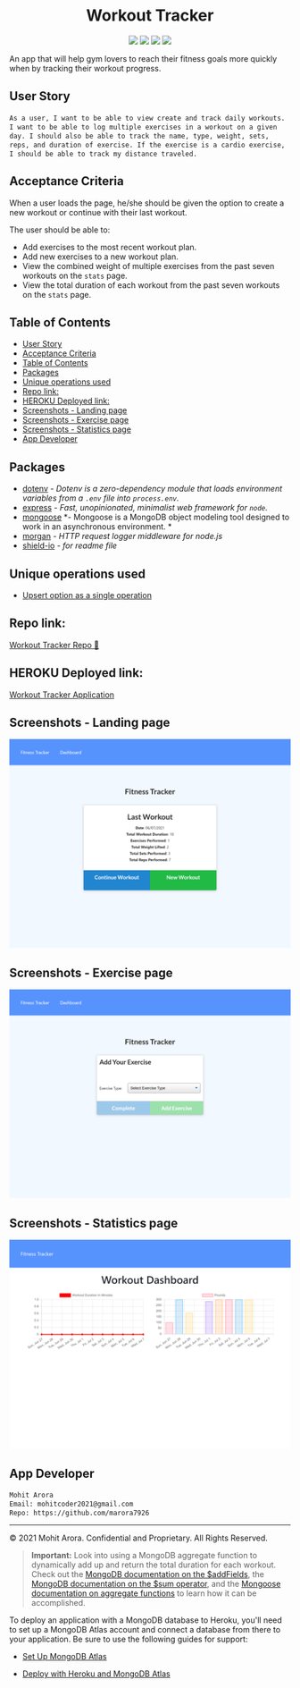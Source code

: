 <h1 align="center"> Workout Tracker </h1>

<p align="center">
    <img src="https://img.shields.io/github/repo-size/marora7926/workout-tracker" />
    <img src="https://img.shields.io/github/languages/count/marora7926/workout-tracker" />
    <img src="https://img.shields.io/github/issues/marora7926/workout-tracker" />
    <img src="https://img.shields.io/github/last-commit/marora7926/workout-tracker" />
</p>

An app that will help gym lovers to reach their fitness goals more quickly when by tracking their workout progress.

## User Story
```
As a user, I want to be able to view create and track daily workouts. I want to be able to log multiple exercises in a workout on a given day. I should also be able to track the name, type, weight, sets, reps, and duration of exercise. If the exercise is a cardio exercise, I should be able to track my distance traveled.
```

## Acceptance Criteria

When a user loads the page, he/she should be given the option to create a new workout or continue with their last workout.

The user should be able to:
  * Add exercises to the most recent workout plan.
  * Add new exercises to a new workout plan.
  * View the combined weight of multiple exercises from the past seven workouts on the `stats` page.
  * View the total duration of each workout from the past seven workouts on the `stats` page.

## Table of Contents

- [User Story](#user-story)
- [Acceptance Criteria](#acceptance-criteria)
- [Table of Contents](#table-of-contents)
- [Packages](#packages)
- [Unique operations used](#unique-operations-used)
- [Repo link:](#repo-link)
- [HEROKU Deployed link:](#heroku-deployed-link)
- [Screenshots - Landing page](#screenshots---landing-page)
- [Screenshots - Exercise page](#screenshots---exercise-page)
- [Screenshots - Statistics page](#screenshots---statistics-page)
- [App Developer](#app-developer)


## Packages
  * [dotenv](https://www.npmjs.com/package/dotenv) *- Dotenv is a zero-dependency module that loads environment variables from a `.env` file into `process.env`.*
  * [express](https://www.npmjs.com/package/express) *- Fast, unopinionated, minimalist web framework for `node`.*
  * [mongoose](https://www.npmjs.com/package/mongoose) *- Mongoose is a MongoDB object modeling tool designed to work in an asynchronous environment. *
  * [morgan](https://www.npmjs.com/package/morgan) *- HTTP request logger middleware for node.js*
  * [shield-io](https://shields.io/) *- for readme file*

## Unique operations used
- [Upsert option as a single operation](https://docs.mongodb.com/drivers/node/fundamentals/crud/write-operations/upsert/)
 
## Repo link:
[Workout Tracker Repo 👋](https://github.com/marora7926/workout-tracker)

## HEROKU Deployed link:
[Workout Tracker Application](xx)

## Screenshots - Landing page
![Screenshot-landing-page](./public/images/landing_page.png)

## Screenshots - Exercise page
![Screenshot-exercise-page](./public/images/exercise_page.png)

## Screenshots - Statistics page
![Screenshot-stats-page](./public/images/stats_page.png)

## App Developer
```
Mohit Arora
Email: mohitcoder2021@gmail.com
Repo: https://github.com/marora7926
```
- - -
© 2021 Mohit Arora. Confidential and Proprietary. All Rights Reserved.


> **Important:** Look into using a MongoDB aggregate function to dynamically add up and return the total duration for each workout. Check out the [MongoDB documentation on the $addFields](https://docs.mongodb.com/manual/reference/operator/aggregation/addFields/), the [MongoDB documentation on the $sum operator](https://docs.mongodb.com/manual/reference/operator/aggregation/sum/), and the [Mongoose documentation on aggregate functions](https://mongoosejs.com/docs/api.html#aggregate_Aggregate) to learn how it can be accomplished.

To deploy an application with a MongoDB database to Heroku, you'll need to set up a MongoDB Atlas account and connect a database from there to your application. Be sure to use the following guides for support:

  * [Set Up MongoDB Atlas](../04-Important/MongoAtlas-Setup.md)

  * [Deploy with Heroku and MongoDB Atlas](../04-Important/MongoAtlas-Deploy.md)